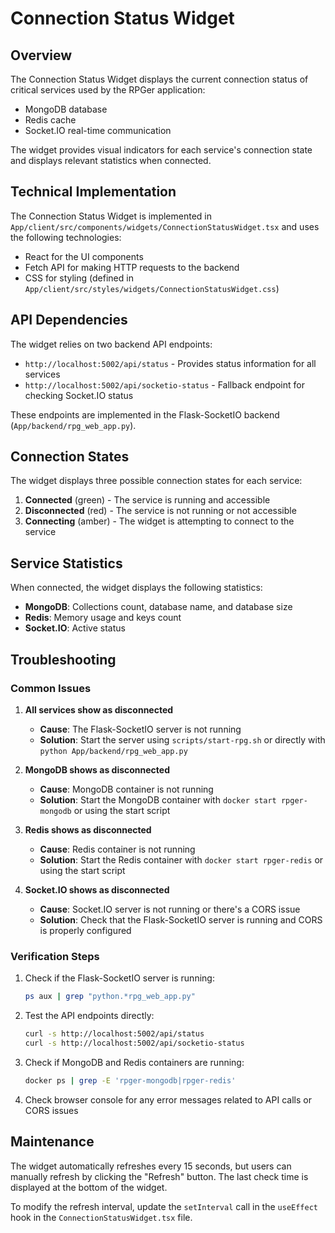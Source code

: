 # Connection Status Widget

## Overview

The Connection Status Widget displays the current connection status of critical services used by the RPGer application:
- MongoDB database
- Redis cache
- Socket.IO real-time communication

The widget provides visual indicators for each service's connection state and displays relevant statistics when connected.

## Technical Implementation

The Connection Status Widget is implemented in `App/client/src/components/widgets/ConnectionStatusWidget.tsx` and uses the following technologies:
- React for the UI components
- Fetch API for making HTTP requests to the backend
- CSS for styling (defined in `App/client/src/styles/widgets/ConnectionStatusWidget.css`)

## API Dependencies

The widget relies on two backend API endpoints:
- `http://localhost:5002/api/status` - Provides status information for all services
- `http://localhost:5002/api/socketio-status` - Fallback endpoint for checking Socket.IO status

These endpoints are implemented in the Flask-SocketIO backend (`App/backend/rpg_web_app.py`).

## Connection States

The widget displays three possible connection states for each service:
1. **Connected** (green) - The service is running and accessible
2. **Disconnected** (red) - The service is not running or not accessible
3. **Connecting** (amber) - The widget is attempting to connect to the service

## Service Statistics

When connected, the widget displays the following statistics:
- **MongoDB**: Collections count, database name, and database size
- **Redis**: Memory usage and keys count
- **Socket.IO**: Active status

## Troubleshooting

### Common Issues

1. **All services show as disconnected**
   - **Cause**: The Flask-SocketIO server is not running
   - **Solution**: Start the server using `scripts/start-rpg.sh` or directly with `python App/backend/rpg_web_app.py`

2. **MongoDB shows as disconnected**
   - **Cause**: MongoDB container is not running
   - **Solution**: Start the MongoDB container with `docker start rpger-mongodb` or using the start script

3. **Redis shows as disconnected**
   - **Cause**: Redis container is not running
   - **Solution**: Start the Redis container with `docker start rpger-redis` or using the start script

4. **Socket.IO shows as disconnected**
   - **Cause**: Socket.IO server is not running or there's a CORS issue
   - **Solution**: Check that the Flask-SocketIO server is running and CORS is properly configured

### Verification Steps

1. Check if the Flask-SocketIO server is running:
   ```bash
   ps aux | grep "python.*rpg_web_app.py"
   ```

2. Test the API endpoints directly:
   ```bash
   curl -s http://localhost:5002/api/status
   curl -s http://localhost:5002/api/socketio-status
   ```

3. Check if MongoDB and Redis containers are running:
   ```bash
   docker ps | grep -E 'rpger-mongodb|rpger-redis'
   ```

4. Check browser console for any error messages related to API calls or CORS issues

## Maintenance

The widget automatically refreshes every 15 seconds, but users can manually refresh by clicking the "Refresh" button. The last check time is displayed at the bottom of the widget.

To modify the refresh interval, update the `setInterval` call in the `useEffect` hook in the `ConnectionStatusWidget.tsx` file.
